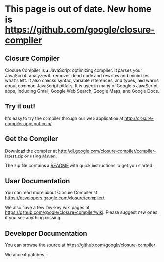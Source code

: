 # This page is out of date. New home is https://github.com/google/closure-compiler #

## Closure Compiler ##

Closure Compiler is a JavaScript optimizing compiler. It parses your JavaScript, analyzes it, removes dead code and rewrites and minimizes what's left. It also checks syntax, variable references, and types, and warns about common JavaScript pitfalls. It is used in many of Google's JavaScript apps, including Gmail, Google Web Search, Google Maps, and Google Docs.

## Try it out! ##

It's easy to try the compiler through our web application at http://closure-compiler.appspot.com/

## Get the Compiler ##

Download the compiler at http://dl.google.com/closure-compiler/compiler-latest.zip or using [Maven](http://code.google.com/p/closure-compiler/wiki/Maven).

The zip file contains a [README](https://github.com/google/closure-compiler/blob/master/README) with quick instructions to get you started.

## User Documentation ##

You can read more about Closure Compiler at https://developers.google.com/closure/compiler/.

We also have a few low-key wiki pages at https://github.com/google/closure-compiler/wiki. Please suggest new ones if you see anything missing.

## Developer Documentation ##

You can browse the source at https://github.com/google/closure-compiler

We accept patches :)